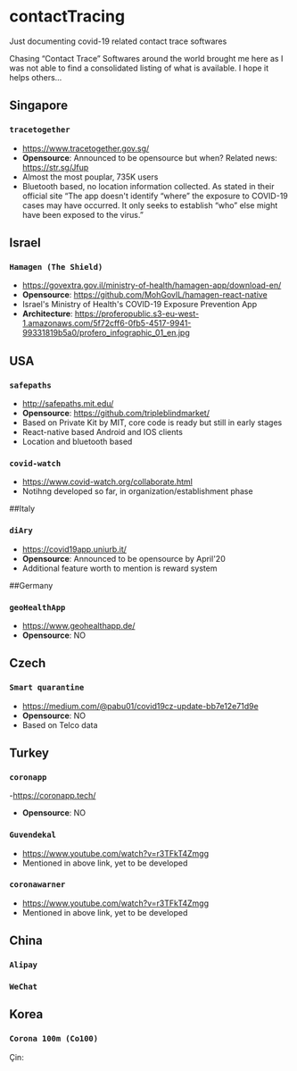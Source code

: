 # contactTracing
Just documenting covid-19 related contact trace softwares

Chasing “Contact Trace” Softwares around the world brought me here as I was not able to find a consolidated listing of what is available. 
I hope it helps others… 


## Singapore
### `tracetogether`

- https://www.tracetogether.gov.sg/ 
- **Opensource**: Announced to be opensource but when? Related news: https://str.sg/Jfup
- Almost the most pouplar, 735K users
- Bluetooth based, no location information collected. As stated in their official site “The app doesn't identify “where” the exposure to COVID-19 cases may have occurred. It only seeks to establish “who” else might have been exposed to the virus.”

## Israel 
### `Hamagen (The Shield)`

- https://govextra.gov.il/ministry-of-health/hamagen-app/download-en/
- **Opensource**: https://github.com/MohGovIL/hamagen-react-native
- Israel's Ministry of Health's COVID-19 Exposure Prevention App 
- **Architecture**: https://proferopublic.s3-eu-west-1.amazonaws.com/5f72cff6-0fb5-4517-9941-99331819b5a0/profero_infographic_01_en.jpg


## USA
### `safepaths`

- http://safepaths.mit.edu/ 
- **Opensource**: https://github.com/tripleblindmarket/
- Based on Private Kit by MIT, core code is ready but still in early stages
- React-native based Android and IOS clients
- Location and bluetooth based

### `covid-watch`

- https://www.covid-watch.org/collaborate.html
- Notihng developed so far, in organization/establishment phase

##Italy 
### `diAry`

- https://covid19app.uniurb.it/
- **Opensource**: Announced to be opensource by April'20
- Additional feature worth to mention is reward system

##Germany 
### `geoHealthApp`
- https://www.geohealthapp.de/
- **Opensource**: NO

## Czech
### `Smart quarantine`
- https://medium.com/@pabu01/covid19cz-update-bb7e12e71d9e
- **Opensource**: NO
- Based on Telco data

## Turkey
### `coronapp`
-https://coronapp.tech/
- **Opensource**: NO

### `Guvendekal`
- https://www.youtube.com/watch?v=r3TFkT4Zmgg
- Mentioned in above link, yet to be developed

### `coronawarner`

- https://www.youtube.com/watch?v=r3TFkT4Zmgg
- Mentioned in above link, yet to be developed

## China
### `Alipay` 
### `WeChat`

## Korea
### `Corona 100m (Co100)` 

















Çin: 
